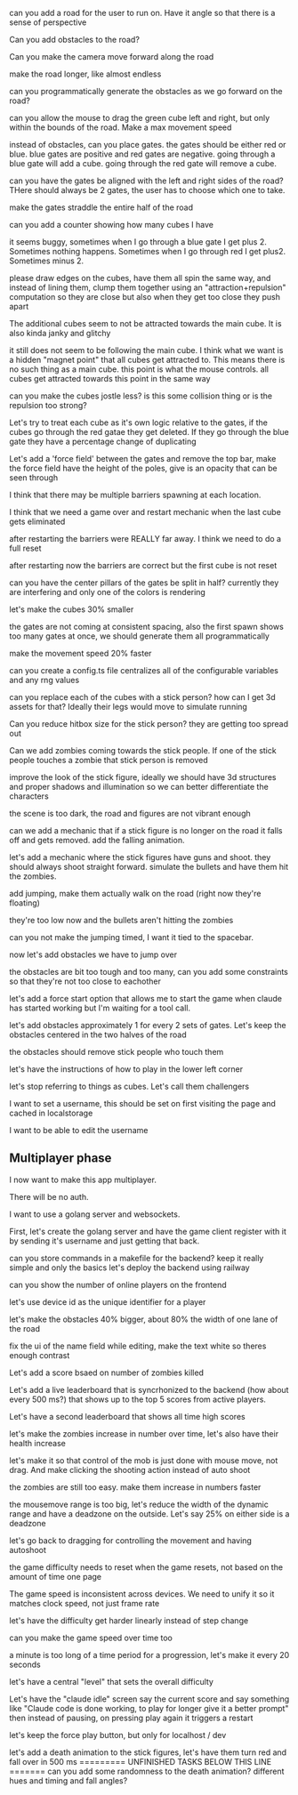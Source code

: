 can you add a road for the user to run on. Have it angle so that there is a sense of perspective

Can you add obstacles to the road?

Can you make the camera move forward along the road

make the road longer, like almost endless

can you programmatically generate the obstacles as we go forward on the road?

can you allow the mouse to drag the green cube left and right, but only within the bounds of the road. Make a max movement speed

instead of obstacles, can you place gates. the gates should be either red or blue. blue gates are positive and red gates are negative. going through a blue gate will add a cube. going through the red gate will remove a cube.

can you have the gates be aligned with the left and right sides of the road? THere should always be 2 gates, the user has to choose which one to take.

make the gates straddle the entire half of the road

can you add a counter showing how many cubes I have

it seems buggy, sometimes when I go through a blue gate I get plus 2. Sometimes nothing happens. Sometimes when I go through red I get plus2. Sometimes minus 2.

please draw edges on the cubes, have them all spin the same way, and instead of lining them, clump them together using an "attraction+repulsion" computation so they are close but also when they get too close they push apart

The additional cubes seem to not be attracted towards the main cube. It is also kinda janky and glitchy

it still does not seem to be following the main cube. I think what we want is a hidden "magnet point" that all cubes get attracted to. This means there is no such thing as a main cube. this point is what the mouse controls. all cubes get attracted towards this point in the same way

can you make the cubes jostle less? is this some collision thing or is the repulsion too strong?

Let's try to treat each cube as it's own logic relative to the gates, if the cubes go through the red gatae they get deleted. If they go through the blue gate they have a percentage change of duplicating

Let's add a 'force field' between the gates and remove the top bar, make the force field have the height of the poles, give is an opacity that can be seen through

I think that there may be multiple barriers spawning at each location.

I think that we need a game over and restart mechanic when the last cube gets eliminated

after restarting the barriers were REALLY far away. I think we need to do a full reset

after restarting now the barriers are correct but the first cube is not reset

can you have the center pillars of the gates be split in half? currently they are interfering and only one of the colors is rendering

let's make the cubes 30% smaller

the gates are not coming at consistent spacing, also the first spawn shows too many gates at once, we should generate them all programmatically

make the movement speed 20% faster

can you create a config.ts file centralizes all of the configurable variables and any rng values

can you replace each of the cubes with a stick person? how can I get 3d assets for that? Ideally their legs would move to simulate running

Can you reduce hitbox size for the stick person? they are getting too spread out

Can we add zombies coming towards the stick people. If one of the stick people touches a zombie that stick person is removed

improve the look of the stick figure, ideally we should have 3d structures and proper shadows and illumination so we can better differentiate the characters

the scene is too dark, the road and figures are not vibrant enough

can we add a mechanic that if a stick figure is no longer on the road it falls off and gets removed. add the falling animation.

let's add a mechanic where the stick figures have guns and shoot. they should always shoot straight forward. simulate the bullets and have them hit the zombies.

add jumping, make them actually walk on the road (right now they're floating)

they're too low now and the bullets aren't hitting the zombies

can you not make the jumping timed, I want it tied to the spacebar.

now let's add obstacles we have to jump over

the obstacles are bit too tough and too many, can you add some constraints so that they're not too close to eachother

let's add a force start option that allows me to start the game when claude has started working but I'm waiting for a tool call.

let's add obstacles approximately 1 for every 2 sets of gates. Let's keep the obstacles centered in the two halves of the road

the obstacles should remove stick people who touch them

let's have the instructions of how to play in the lower left corner

let's stop referring to things as cubes. Let's call them challengers

I want to set a username, this should be set on first visiting the page and cached in localstorage

I want to be able to edit the username

## Multiplayer phase

I now want to make this app multiplayer.

There will be no auth.

I want to use a golang server and websockets.

First, let's create the golang server and have the game client register with it by sending it's username and just getting that back.

can you store commands in a makefile for the backend? keep it really simple and only the basics
let's deploy the backend using railway

can you show the number of online players on the frontend

let's use device id as the unique identifier for a player

let's make the obstacles 40% bigger, about 80% the width of one lane of the road

fix the ui of the name field while editing, make the text white so theres enough contrast

Let's add a score bsaed on number of zombies killed

Let's add a live leaderboard that is syncrhonized to the backend (how about every 500 ms?) that shows up to the top 5 scores from active players.

Let's have a second leaderboard that shows all time high scores

let's make the zombies increase in number over time, let's also have their health increase

let's make it so that control of the mob is just done with mouse move, not drag. And make clicking the shooting action instead of auto shoot

the zombies are still too easy. make them increase in numbers faster

the mousemove range is too big, let's reduce the width of the dynamic range and have a deadzone on the outside. Let's say 25% on either side is a deadzone

let's go back to dragging for controlling the movement and having autoshoot

the game difficulty needs to reset when the game resets, not based on the amount of time one page

The game speed is inconsistent across devices. We need to unify it so it matches clock speed, not just frame rate

let's have the difficulty get harder linearly instead of step change

can you make the game speed over time too

a minute is too long of a time period for a progression, let's make it every 20 seconds

let's have a central "level" that sets the overall difficulty

Let's have the "claude idle" screen say the current score and say something like "Claude code is done working, to play for longer give it a better prompt" then instead of pausing, on pressing play again it triggers a restart

let's keep the force play button, but only for localhost / dev

let's add a death animation to the stick figures, let's have them turn red and fall over in 500 ms
========= UNFINISHED TASKS BELOW THIS LINE =======
can you add some randomness to the death animation? different hues and timing and fall angles?
